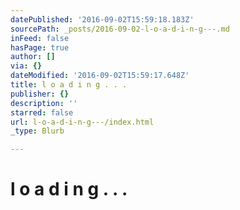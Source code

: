 ```yaml
---
datePublished: '2016-09-02T15:59:18.183Z'
sourcePath: _posts/2016-09-02-l-o-a-d-i-n-g---.md
inFeed: false
hasPage: true
author: []
via: {}
dateModified: '2016-09-02T15:59:17.648Z'
title: l o a d i n g . . .
publisher: {}
description: ''
starred: false
url: l-o-a-d-i-n-g---/index.html
_type: Blurb

---
```

# l o a d i n g . . .